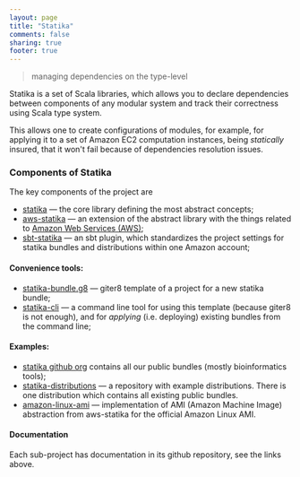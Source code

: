 ```yaml
---
layout: page
title: "Statika"
comments: false
sharing: true
footer: true
---
```


> managing dependencies on the type-level

Statika is a set of Scala libraries, which allows you to declare dependencies between components of any modular system and track their correctness using Scala type system. 

This allows one to create configurations of modules, for example, for applying it to a set of Amazon EC2 computation instances, being _statically_ insured, that it won't fail because of dependencies resolution issues.


### Components of Statika

The key components of the project are

* [statika](https://github.com/ohnosequences/statika/) — the core library defining the most abstract concepts;
* [aws-statika](https://github.com/ohnosequences/aws-statika/) — an extension of the abstract library with the things related to [Amazon Web Services (AWS)](http://aws.amazon.com/);
* [sbt-statika](https://github.com/ohnosequences/sbt-statika/) — an sbt plugin, which standardizes the project settings for statika bundles and distributions within one Amazon account;

#### Convenience tools:

* [statika-bundle.g8](https://github.com/ohnosequences/statika-bundle.g8) — giter8 template of a project for a new statika bundle;
* [statika-cli](https://github.com/ohnosequences/statika-cli/) — a command line tool for using this template (because giter8 is not enough), and for _applying_ (i.e. deploying) existing bundles from the command line;

#### Examples:

* [statika github org](https://github.com/ohnosequences/statika/) contains all our public bundles (mostly bioinformatics tools);
* [statika-distributions](https://github.com/ohnosequences/statika-distributions/) — a repository with example distributions. There is one distribution which contains all existing public bundles.
* [amazon-linux-ami](https://github.com/ohnosequences/amazon-linux-ami/) — implementation of AMI (Amazon Machine Image) abstraction from aws-statika for the official Amazon Linux AMI.

#### Documentation

Each sub-project has documentation in its github repository, see the links above.
